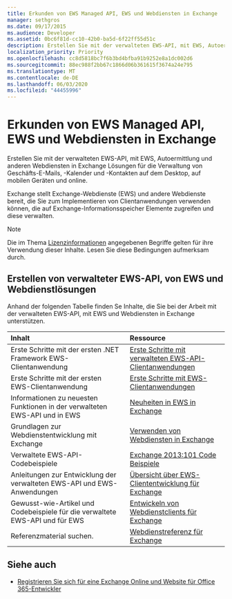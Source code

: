 ```yaml
---
title: Erkunden von EWS Managed API, EWS und Webdiensten in Exchange
manager: sethgros
ms.date: 09/17/2015
ms.audience: Developer
ms.assetid: 0bc6f81d-cc10-42b0-ba5d-6f22ff55d51c
description: Erstellen Sie mit der verwalteten EWS-API, mit EWS, Autoermittlung und anderen Webdiensten in Exchange Lösungen für die Verwaltung von Geschäfts-E-Mails, -Kalender und -Kontakten auf dem Desktop, auf mobilen Geräten und online.
localization_priority: Priority
ms.openlocfilehash: cc8d5818bc7f6b3bd4bfba91b9252e8a1dc002d6
ms.sourcegitcommit: 88ec988f2bb67c1866d06b361615f3674a24e795
ms.translationtype: MT
ms.contentlocale: de-DE
ms.lasthandoff: 06/03/2020
ms.locfileid: "44455996"
---
```

# <a name="explore-the-ews-managed-api-ews-and-web-services-in-exchange"></a>Erkunden von EWS Managed API, EWS und Webdiensten in Exchange

Erstellen Sie mit der verwalteten EWS-API, mit EWS, Autoermittlung und anderen Webdiensten in Exchange Lösungen für die Verwaltung von Geschäfts-E-Mails, -Kalender und -Kontakten auf dem Desktop, auf mobilen Geräten und online. 
  
Exchange stellt Exchange-Webdienste (EWS) und andere Webdienste bereit, die Sie zum Implementieren von Clientanwendungen verwenden können, die auf Exchange-Informationsspeicher Elemente zugreifen und diese verwalten.
  
> [!NOTE]
> Die im Thema [Lizenzinformationen](license-information.md) angegebenen Begriffe gelten für ihre Verwendung dieser Inhalte. Lesen Sie diese Bedingungen aufmerksam durch. 
  
## <a name="create-ews-managed-api-ews-and-web-services-solutions"></a>Erstellen von verwalteter EWS-API, von EWS und Webdienstlösungen

Anhand der folgenden Tabelle finden Se Inhalte, die Sie bei der Arbeit mit der verwalteten EWS-API, mit EWS und Webdiensten in Exchange unterstützen.
  
|Inhalt|Ressource|
|:-----|:-----|
|Erste Schritte mit der ersten .NET Framework EWS-Clientanwendung  <br/> |[Erste Schritte mit verwalteten EWS-API-Clientanwendungen](get-started-with-ews-managed-api-client-applications.md) <br/> |
|Erste Schritte mit der ersten EWS-Clientanwendung  <br/> |[Erste Schritte mit EWS-Clientanwendungen](get-started-with-ews-client-applications.md) <br/> |
|Informationen zu neuesten Funktionen in der verwalteten EWS-API und in EWS  <br/> |[Neuheiten in EWS in Exchange](whats-new-in-ews-and-other-web-services-in-exchange.md) <br/> |
|Grundlagen zur Webdienstentwicklung mit Exchange  <br/> |[Verwenden von Webdiensten in Exchange](start-using-web-services-in-exchange.md) <br/> |
|Verwaltete EWS-API-Codebeispiele  <br/> |[Exchange 2013:101 Code Beispiele](https://code.msdn.microsoft.com/exchange/Exchange-2013-101-Code-3c38582c) <br/> |
|Anleitungen zur Entwicklung der verwalteten EWS-API und EWS-Anwendungen  <br/> |[Übersicht über EWS-Cliententwicklung für Exchange](ews-client-design-overview-for-exchange.md) <br/> |
|Gewusst-wie-Artikel und Codebeispiele für die verwaltete EWS-API und für EWS  <br/> |[Entwickeln von Webdienstclients für Exchange](develop-web-service-clients-for-exchange.md) <br/> |
|Referenzmaterial suchen.  <br/> |[Webdienstreferenz für Exchange](../web-service-reference/web-services-reference-for-exchange.md) <br/> |
   
## <a name="see-also"></a>Siehe auch
    
- [Registrieren Sie sich für eine Exchange Online und Website für Office 365-Entwickler](https://docs.microsoft.com/sharepoint/dev/sp-add-ins/set-up-a-development-environment-for-sharepoint-add-ins-on-office-365)
    

